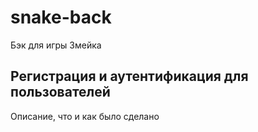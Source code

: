 # snake-back

Бэк для игры Змейка

## Регистрация и аутентификация для пользователей
Описание, что и как было сделано

